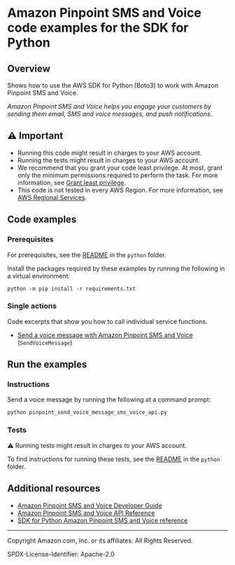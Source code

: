 <!--Generated by WRITEME on 2023-04-12 00:07:47.157141 (UTC)-->
# Amazon Pinpoint SMS and Voice code examples for the SDK for Python

## Overview

Shows how to use the AWS SDK for Python (Boto3) to work with Amazon Pinpoint SMS and Voice.

<!--custom.overview.start-->
<!--custom.overview.end-->

*Amazon Pinpoint SMS and Voice helps you engage your customers by sending them email, SMS and voice messages, and push notifications.*

## ⚠ Important

* Running this code might result in charges to your AWS account.
* Running the tests might result in charges to your AWS account.
* We recommend that you grant your code least privilege. At most, grant only the minimum permissions required to perform the task. For more information, see [Grant least privilege](https://docs.aws.amazon.com/IAM/latest/UserGuide/best-practices.html#grant-least-privilege).
* This code is not tested in every AWS Region. For more information, see [AWS Regional Services](https://aws.amazon.com/about-aws/global-infrastructure/regional-product-services).

<!--custom.important.start-->
<!--custom.important.end-->

## Code examples

### Prerequisites

For prerequisites, see the [README](../../README.md#Prerequisites) in the `python` folder.

Install the packages required by these examples by running the following in a virtual environment:

```
python -m pip install -r requirements.txt
```

<!--custom.prerequisites.start-->
<!--custom.prerequisites.end-->

### Single actions

Code excerpts that show you how to call individual service functions.

* [Send a voice message with Amazon Pinpoint SMS and Voice](pinpoint_send_voice_message_sms_voice_api.py#L11) (`SendVoiceMessage`)

## Run the examples

### Instructions


<!--custom.instructions.start-->
Send a voice message by running the following at a command prompt:

```
python pinpoint_send_voice_message_sms_voice_api.py
```  
<!--custom.instructions.end-->



### Tests

⚠ Running tests might result in charges to your AWS account.


To find instructions for running these tests, see the [README](../../README.md#Tests)
in the `python` folder.



<!--custom.tests.start-->
<!--custom.tests.end-->

## Additional resources

* [Amazon Pinpoint SMS and Voice Developer Guide](https://docs.aws.amazon.com/pinpoint/latest/developerguide/welcome.html)
* [Amazon Pinpoint SMS and Voice API Reference](https://docs.aws.amazon.com/pinpoint-sms-voice/latest/APIReference/welcome.html)
* [SDK for Python Amazon Pinpoint SMS and Voice reference](https://boto3.amazonaws.com/v1/documentation/api/latest/reference/services/pinpoint-sms-voice.html)

<!--custom.resources.start-->
<!--custom.resources.end-->

---

Copyright Amazon.com, Inc. or its affiliates. All Rights Reserved.

SPDX-License-Identifier: Apache-2.0